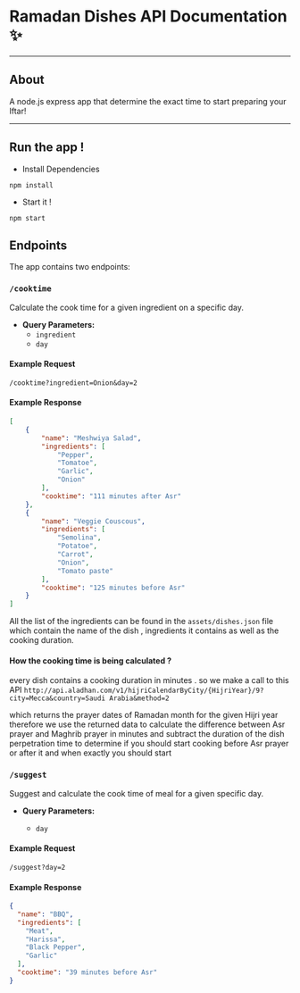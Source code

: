 # Ramadan Dishes API Documentation ✨

---

## About

A node.js express app that determine the exact time to start preparing your Iftar!

-----
## Run the app !

- Install Dependencies

`npm install`

- Start it !

`npm start`

## Endpoints

The app contains two endpoints:

### `/cooktime`

Calculate the cook time for a given ingredient on a specific day.

- **Query Parameters:**
    - `ingredient`
    - `day`

#### Example Request

`/cooktime?ingredient=Onion&day=2`

#### Example Response

```json
[
    {
        "name": "Meshwiya Salad",
        "ingredients": [
            "Pepper",
            "Tomatoe",
            "Garlic",
            "Onion"
        ],
        "cooktime": "111 minutes after Asr"
    },
    {
        "name": "Veggie Couscous",
        "ingredients": [
            "Semolina",
            "Potatoe",
            "Carrot",
            "Onion",
            "Tomato paste"
        ],
        "cooktime": "125 minutes before Asr"
    }
]
```
All the list of the ingredients can be found in the `assets/dishes.json` file which contain the name of the dish , ingredients it contains as well as the cooking duration.

#### How the cooking time is being calculated ?

every dish contains a cooking duration in minutes . so we make a call to this API
`http://api.aladhan.com/v1/hijriCalendarByCity/{HijriYear}/9?city=Mecca&country=Saudi Arabia&method=2`

which returns the  prayer dates of Ramadan month for the given Hijri year therefore we use the returned data to calculate the difference between Asr prayer and Maghrib prayer in minutes and subtract the duration of the dish perpetration time to determine if you should start cooking before Asr prayer or after it and when exactly you should start


### `/suggest`

Suggest and calculate the cook time of meal for a given specific day.

- **Query Parameters:**

  - `day`

#### Example Request
`/suggest?day=2`
#### Example Response


```json
{
  "name": "BBQ",
  "ingredients": [
    "Meat",
    "Harissa",
    "Black Pepper",
    "Garlic"
  ],
  "cooktime": "39 minutes before Asr"
}
```